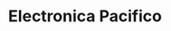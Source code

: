 ---
title: "Electronica Pacifico"
url: /ciudad-de-panama/electronica-pacifico/
shop: electrónica
---